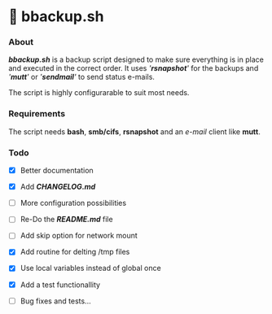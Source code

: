 # 💾 bbackup.sh

### About

***bbackup.sh*** is a backup script designed to make sure everything is in place and executed in the correct order. It uses *'**rsnapshot**'* for the backups and *'**mutt**'* or *'**sendmail**'* to send status e-mails. 

The script is highly configurarable to suit most needs.



### Requirements

The script needs **bash**, **smb/cifs**, **rsnapshot** and an *e-mail* client like **mutt**.



### Todo

- [x] Better documentation
- [x] Add ***CHANGELOG.md***
- [ ] More configuration possibilities
- [ ] Re-Do the ***README.md*** file
- [ ] Add skip option for network mount
- [x] Add routine for delting /tmp files
- [x] Use local variables instead of global once
- [x] Add a test functionallity
- [ ] Bug fixes and tests...

